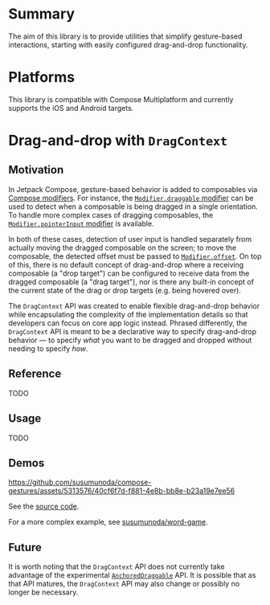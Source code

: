 # Summary
The aim of this library is to provide utilities that simplify gesture-based interactions, starting with easily configured drag-and-drop functionality.

# Platforms
This library is compatible with Compose Multiplatform and currently supports the iOS and Android targets.

# Drag-and-drop with `DragContext`
## Motivation
In Jetpack Compose, gesture-based behavior is added to composables via [Compose modifiers](https://developer.android.com/jetpack/compose/modifiers). For instance, the [`Modifier.draggable` modifier](https://developer.android.com/reference/kotlin/androidx/compose/foundation/gestures/package-summary#(androidx.compose.ui.Modifier).draggable(androidx.compose.foundation.gestures.DraggableState,androidx.compose.foundation.gestures.Orientation,kotlin.Boolean,androidx.compose.foundation.interaction.MutableInteractionSource,kotlin.Boolean,kotlin.coroutines.SuspendFunction2,kotlin.coroutines.SuspendFunction2,kotlin.Boolean)) can be used to detect when a composable is being dragged in a single orientation. To handle more complex cases of dragging composables, the [`Modifier.pointerInput` modifier](https://developer.android.com/reference/kotlin/androidx/compose/ui/input/pointer/package-summary#(androidx.compose.ui.Modifier).pointerInput(kotlin.Any,kotlin.coroutines.SuspendFunction1)) is available.

In both of these cases, detection of user input is handled separately from actually moving the dragged composable on the screen; to move the composable, the detected offset must be passed to [`Modifier.offset`](https://developer.android.com/reference/kotlin/androidx/compose/ui/Modifier#(androidx.compose.ui.Modifier).offset(androidx.compose.ui.unit.Dp,androidx.compose.ui.unit.Dp)). On top of this, there is no default concept of drag-and-drop where a receiving composable (a "drop target") can be configured to receive data from the dragged composable (a "drag target"), nor is there any built-in concept of the current state of the drag or drop targets (e.g. being hovered over).

The `DragContext` API was created to enable flexible drag-and-drop behavior while encapsulating the complexity of the implementation details so that developers can focus on core app logic instead. Phrased differently, the `DragContext` API is meant to be a declarative way to specify drag-and-drop behavior — to specify _what_ you want to be dragged and dropped without needing to specify _how_.

## Reference
TODO

## Usage
TODO

## Demos
https://github.com/susumunoda/compose-gestures/assets/5313576/40cf6f7d-f881-4e8b-bb8e-b23a19e7ee56

See the [source code](https://github.com/susumunoda/compose-gestures/blob/main/demo-app/src/main/java/com/susumunoda/compose/gestures/demo/CoinJars.kt).

For a more complex example, see [susumunoda/word-game](https://github.com/susumunoda/word-game).

## Future
It is worth noting that the `DragContext` API does not currently take advantage of the experimental [`AnchoredDraggable`](https://developer.android.com/jetpack/compose/touch-input/pointer-input/migrate-swipeable) API. It is possible that as that API matures, the `DragContext` API may also change or possibly no longer be necessary.
